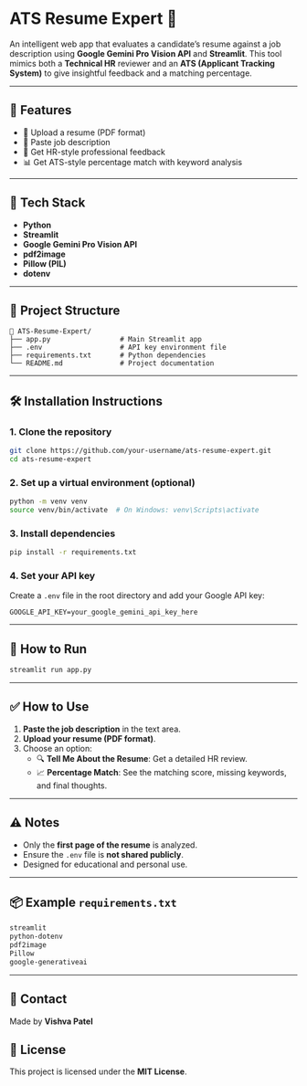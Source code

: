 # ATS Resume Expert 💼

An intelligent web app that evaluates a candidate’s resume against a job description using **Google Gemini Pro Vision API** and **Streamlit**. This tool mimics both a **Technical HR** reviewer and an **ATS (Applicant Tracking System)** to give insightful feedback and a matching percentage.

---

## 🔧 Features

- 📄 Upload a resume (PDF format)
- 📝 Paste job description
- 🤖 Get HR-style professional feedback
- 📊 Get ATS-style percentage match with keyword analysis

---

## 🧐 Tech Stack

- **Python**
- **Streamlit**
- **Google Gemini Pro Vision API**
- **pdf2image**
- **Pillow (PIL)**
- **dotenv**

---

## 📁 Project Structure

```
🔺 ATS-Resume-Expert/
├── app.py                 # Main Streamlit app
├── .env                   # API key environment file
├── requirements.txt       # Python dependencies
└── README.md              # Project documentation
```

---

## 🛠️ Installation Instructions

### 1. Clone the repository
```bash
git clone https://github.com/your-username/ats-resume-expert.git
cd ats-resume-expert
```

### 2. Set up a virtual environment (optional)
```bash
python -m venv venv
source venv/bin/activate  # On Windows: venv\Scripts\activate
```

### 3. Install dependencies
```bash
pip install -r requirements.txt
```

### 4. Set your API key

Create a `.env` file in the root directory and add your Google API key:

```
GOOGLE_API_KEY=your_google_gemini_api_key_here
```

---

## 🚀 How to Run

```bash
streamlit run app.py
```

---

## ✅ How to Use

1. **Paste the job description** in the text area.
2. **Upload your resume (PDF format)**.
3. Choose an option:
   - 🔍 **Tell Me About the Resume**: Get a detailed HR review.
   - 📈 **Percentage Match**: See the matching score, missing keywords, and final thoughts.

---

## ⚠️ Notes

- Only the **first page of the resume** is analyzed.
- Ensure the `.env` file is **not shared publicly**.
- Designed for educational and personal use.

---

## 📦 Example `requirements.txt`

```txt
streamlit
python-dotenv
pdf2image
Pillow
google-generativeai
```

---

## 📨 Contact

Made by **Vishva Patel**


## 📄 License

This project is licensed under the **MIT License**.

